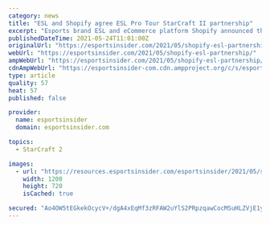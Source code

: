 ```yaml
---
category: news
title: "ESL and Shopify agree ESL Pro Tour StarCraft II partnership"
excerpt: "Esports brand ESL and eCommerce platform Shopify announced that they will cooperate on the ESL Pro Tour StarCraft II this year."
publishedDateTime: 2021-05-24T11:01:00Z
originalUrl: "https://esportsinsider.com/2021/05/shopify-esl-partnership/"
webUrl: "https://esportsinsider.com/2021/05/shopify-esl-partnership/"
ampWebUrl: "https://esportsinsider.com/2021/05/shopify-esl-partnership/?amp"
cdnAmpWebUrl: "https://esportsinsider-com.cdn.ampproject.org/c/s/esportsinsider.com/2021/05/shopify-esl-partnership/?amp"
type: article
quality: 57
heat: 57
published: false

provider:
  name: esportsinsider
  domain: esportsinsider.com

topics:
  - StarCraft 2

images:
  - url: "https://resources.esportsinsider.com/esportsinsider/2021/05/shopify-esl-header.png"
    width: 1200
    height: 720
    isCached: true

secured: "Ao4OW5tEGkekOcycV+/dgA4xEqMf3zRFAW2uYlS2PRpzqawCocMSuHLZVjE1yqBptbCJbHXEWv6m0TxOOEETKQD+bvkQBpXkP7vz8sSclTGvjlpvwPuElCX8zmn1h1XJ7oVf4RE9cxHCOlGHVFSUzfXbbKwV8qp98Xs7GOx6wHyJzmDvacR01EUVRNgMh7KHDAjSosUw5CpG/jwj9ZLG7OgndNrnKruPh/6ZrD5XmCGbXwxIZed51LMULyije1mm0Jcw7gnwJx/HBX3yJsgBcBihc9ToBUJ8tXy7h02IcLXf3tucDvDhrxIFIK0CGrfkTNmeZ5XRRFocwG0lARu6EFbJAPyzCjpV1+gmWk3SV70=;qoTVCeizDg03YXpgqKizQA=="
---
```


